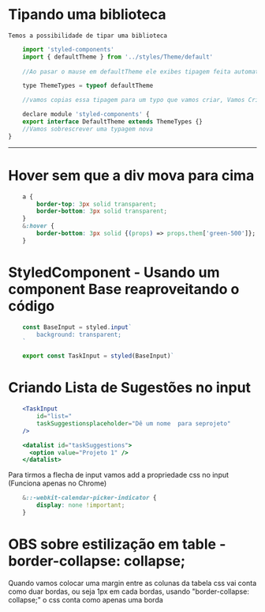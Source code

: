 # Tipando uma biblioteca
    Temos a possibilidade de tipar uma biblioteca
        
~~~javascript
    import 'styled-components'
    import { defaultTheme } from '../styles/Theme/default'
    
    //Ao pasar o mause em defaultTheme ele exibes tipagem feita automatica

    type ThemeTypes = typeof defaultTheme

    //vamos copias essa tipagem para um typo que vamos criar, Vamos Criar uma Tipagem para o modulo especificado no NPM

    declare module 'styled-components' {
    export interface DefaultTheme extends ThemeTypes {}
    //Vamos sobrescrever uma typagem nova
}
~~~

----

# Hover sem que a div mova para cima
~~~css
    a {
        border-top: 3px solid transparent;
        border-bottom: 3px solid transparent;
    }
    &:hover {
        border-bottom: 3px solid {(props) => props.them['green-500']};
    }
~~~

# StyledComponent - Usando um component Base reaproveitando o código 
~~~js
    const BaseInput = styled.input`
        background: transparent;
    `

    export const TaskInput = styled(BaseInput)`
~~~

# Criando Lista de Sugestões no input 

~~~jsx
    <TaskInput 
        id="list="
        taskSuggestionsplaceholder="Dê um nome  para seprojeto" 
    />

    <datalist id="taskSuggestions">
      <option value="Projeto 1" />
    </datalist>
~~~

Para tirmos a flecha de input vamos add a propriedade css no input (Funciona apenas no Chrome)

~~~css
    &::-webkit-calendar-picker-indicator {
        display: none !important;
    }
~~~

# OBS sobre estilização em table - border-collapse: collapse; 
Quando vamos colocar uma margin entre as colunas da tabela css vai conta como duar bordas, ou seja 1px em cada bordas, usando
"border-collapse: collapse;" o css conta como apenas uma borda 
